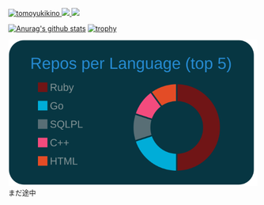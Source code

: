 <p align="left"> 
  <a href="https://github.com/tomoyukikino/tomoyukikino">
    <img src="https://komarev.com/ghpvc/?username=tomoyukikino" alt="tomoyukikino" />
  </a>
  <a href="http://twitter.com/tomoyuki1992121">
    <img height="20" src="https://img.shields.io/twitter/follow/tomoyuki1992121?label=Twitter&logo=twitter&style=flat" />
  </a>
  <a href="https://github.com/tomoyukikino">
    <img height="20" src="https://img.shields.io/github/followers/tomoyukikino?label=follow&logo=github&style=flat" />
  </a>
</p>

[![Anurag's github stats](https://github-readme-stats.vercel.app/api?username=tomoyukikino)](https://github.com/anuraghazra/github-readme-stats)
[![trophy](https://github-profile-trophy.vercel.app/?username=tomoyukikino)](https://github.com/ryo-ma/github-profile-trophy)

[![](./profile-summary-card-output/solarized_dark/1-repos-per-language.svg)](https://github.com/vn7n24fzkq/github-profile-summary-cards)
\
まだ途中
